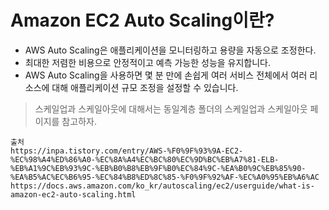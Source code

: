 
# Amazon EC2 Auto Scaling이란?
- AWS Auto Scaling은 애플리케이션을 모니터링하고 용량을 자동으로 조정한다.
- 최대한 저렴한 비용으로 안정적이고 예측 가능한 성능을 유지합니다. 
- AWS Auto Scaling을 사용하면 몇 분 만에 손쉽게 여러 서비스 전체에서 여러 리소스에 대해 애플리케이션 규모 조정을 설정할 수 있습니다.

> 스케일업과 스케일아웃에 대해서는 동일계층 폴더의 스케일업과 스케일아웃 페이지를 참고하자.





```
출처
https://inpa.tistory.com/entry/AWS-%F0%9F%93%9A-EC2-%EC%98%A4%ED%86%A0-%EC%8A%A4%EC%BC%80%EC%9D%BC%EB%A7%81-ELB-%EB%A1%9C%EB%93%9C-%EB%B0%B8%EB%9F%B0%EC%84%9C-%EA%B0%9C%EB%85%90-%EA%B5%AC%EC%B6%95-%EC%84%B8%ED%8C%85-%F0%9F%92%AF-%EC%A0%95%EB%A6%AC
https://docs.aws.amazon.com/ko_kr/autoscaling/ec2/userguide/what-is-amazon-ec2-auto-scaling.html
```
